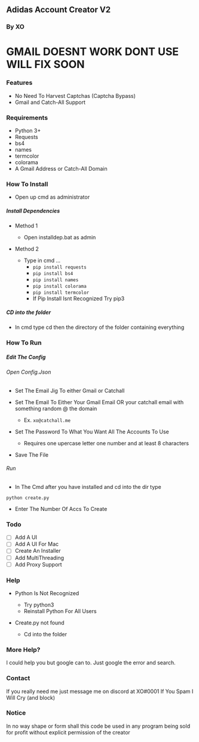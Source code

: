 ## Adidas Account Creator V2
### By XO
# GMAIL DOESNT WORK DONT USE WILL FIX SOON
### Features
- No Need To Harvest Captchas  (Captcha Bypass)
- Gmail and Catch-All Support 

### Requirements
- Python 3+
- Requests
- bs4 
- names 
- termcolor 
- colorama
- A Gmail Address or Catch-All Domain

### How To Install
- Open up cmd as administrator 


##### Install Dependencies
+ Method 1
	                
	- Open installdep.bat as admin 
	                
+ Method 2
                
	- Type in cmd ...
		- `pip install requests `
		- `pip install bs4`
		- `pip install names`
		- `pip install colorama`
		- `pip install termcolor`
		+ If Pip Install Isnt Recognized Try pip3
                


##### CD into the folder
+ In cmd type cd then the directory of the folder containing everything


### How To Run
##### Edit The Config
###### Open Config.Json
+ Set The Email Jig To either Gmail or Catchall
                
+ Set The Email To Either Your Gmail Email OR your catchall email with something random @ the domain
	+ Ex. `xo@catchall.me`
                

+ Set The Password To What You Want All The Accounts To Use
                
	 + Requires one upercase letter one number and at least 8 characters 
                

+ Save The File

###### Run



- In The Cmd after you have installed and cd into the dir type 

`python create.py`

- Enter The Number Of Accs To Create


### Todo
- [ ] Add A UI
-  [ ] Add A UI For Mac
- [ ] Create An Installer
- [ ] Add MultiThreading
- [ ] Add Proxy Support

### Help
+ Python Is Not Recognized 
	- Try python3
	- Reinstall Python For All Users

+ Create.py not found
	- Cd into the folder

### More Help?
I could help you but google can to. Just google the error and search.

### Contact
If you really need me just message me on discord at XO#0001 If You Spam I Will Cry (and block)


### Notice
In no way shape or form shall this code be used in any program being sold for profit without explicit permission of the creator
